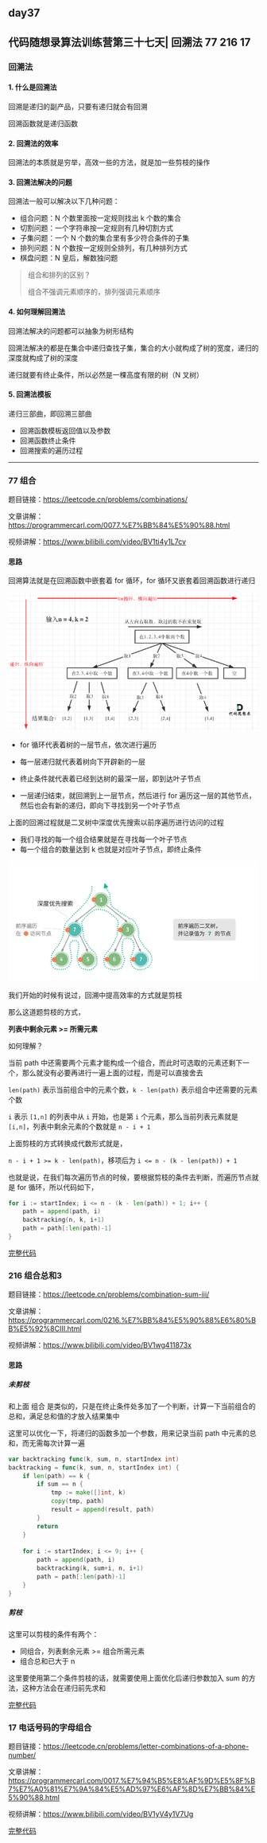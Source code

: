 ## day37

## 代码随想录算法训练营第三十七天| 回溯法 77 216 17

### 回溯法

#### 1. 什么是回溯法

回溯是递归的副产品，只要有递归就会有回溯

回溯函数就是递归函数

#### 2. 回溯法的效率

回溯法的本质就是穷举，高效一些的方法，就是加一些剪枝的操作

#### 3. 回溯法解决的问题

回溯法一般可以解决以下几种问题：

- 组合问题：N 个数里面按一定规则找出 k 个数的集合
- 切割问题：一个字符串按一定规则有几种切割方式
- 子集问题：一个 N 个数的集合里有多少符合条件的子集
- 排列问题：N 个数按一定规则全排列，有几种排列方式
- 棋盘问题：N 皇后，解数独问题

> 组合和排列的区别？
> 
> 组合不强调元素顺序的，排列强调元素顺序

#### 4. 如何理解回溯法

回溯法解决的问题都可以抽象为树形结构

回溯法解决的都是在集合中递归查找子集，集合的大小就构成了树的宽度，递归的深度就构成了树的深度

递归就要有终止条件，所以必然是一棵高度有限的树（N 叉树）

#### 5. 回溯法模板

递归三部曲，即回溯三部曲

- 回溯函数模板返回值以及参数
- 回溯函数终止条件
- 回溯搜索的遍历过程

---

### 77 组合

题目链接：https://leetcode.cn/problems/combinations/

文章讲解：https://programmercarl.com/0077.%E7%BB%84%E5%90%88.html

视频讲解：https://www.bilibili.com/video/BV1ti4y1L7cv

#### 思路

回溯算法就是在回溯函数中嵌套着 for 循环，for 循环又嵌套着回溯函数进行递归

![回溯过程](day37-1.png)

- for 循环代表着树的一层节点，依次进行遍历

- 每一层递归就代表着树向下开辟新的一层

- 终止条件就代表着已经到达树的最深一层，即到达叶子节点

- 一层递归结束，就回溯到上一层节点，然后进行 for 遍历这一层的其他节点，然后也会有新的递归，即向下寻找到另一个叶子节点

上面的回溯过程就是二叉树中深度优先搜索以前序遍历进行访问的过程

- 我们寻找的每一个组合结果就是在寻找每一个叶子节点
- 每一个组合的数量达到 k 也就是对应叶子节点，即终止条件

![回溯过程与二叉树遍历的关联](day37-2.png)

我们开始的时候有说过，回溯中提高效率的方式就是剪枝

那么这道题剪枝的方式，

**列表中剩余元素 >= 所需元素**

如何理解？

当前 path 中还需要两个元素才能构成一个组合，而此时可选取的元素还剩下一个，那么就没有必要再进行一遍上面的过程，而是可以直接舍去

`len(path)` 表示当前组合中的元素个数，`k - len(path)` 表示组合中还需要的元素个数

`i` 表示 `[1,n]` 的列表中从 `i` 开始，也是第 `i` 个元素，那么当前列表元素就是 `[i,n]`，列表中剩余元素的个数就是 `n - i + 1`

上面剪枝的方式转换成代数形式就是，

`n - i + 1 >= k - len(path)`，移项后为 `i <= n - (k - len(path)) + 1`

也就是说，在我们每次遍历节点的时候，要根据剪枝的条件去判断，而遍历节点就是 for 循环，所以代码如下，
```go
for i := startIndex; i <= n - (k - len(path)) + 1; i++ {
    path = append(path, i)
    backtracking(n, k, i+1)
    path = path[:len(path)-1]
}
```

[完整代码](https://github.com/hd2yao/leetcode/tree/master/training/day37/0077_combinations.go)

### 216 组合总和3

题目链接：https://leetcode.cn/problems/combination-sum-iii/

文章讲解：https://programmercarl.com/0216.%E7%BB%84%E5%90%88%E6%80%BB%E5%92%8CIII.html

视频讲解：https://www.bilibili.com/video/BV1wg411873x

#### 思路

##### 未剪枝

和上面 组合 是类似的，只是在终止条件处多加了一个判断，计算一下当前组合的总和，满足总和值的才放入结果集中

这里可以优化一下，将递归的函数多加一个参数，用来记录当前 path 中元素的总和，而无需每次计算一遍

```go
var backtracking func(k, sum, n, startIndex int)
backtracking = func(k, sum, n, startIndex int) {
    if len(path) == k {
        if sum == n {
            tmp := make([]int, k)
            copy(tmp, path)
            result = append(result, path)
        }
        return
    }
    
    for i := startIndex; i <= 9; i++ {
        path = append(path, i)
        backtracking(k, sum+i, n, i+1)
        path = path[:len(path)-1]
    }
}
```

##### 剪枝

这里可以剪枝的条件有两个：

- 同组合，列表剩余元素 >= 组合所需元素
- 组合总和已大于 n

这里要使用第二个条件剪枝的话，就需要使用上面优化后递归参数加入 sum 的方法，这种方法会在递归前先求和

[完整代码](https://github.com/hd2yao/leetcode/tree/master/training/day37/0216_combination_sum_iii.go)

### 17 电话号码的字母组合

题目链接：https://leetcode.cn/problems/letter-combinations-of-a-phone-number/

文章讲解：https://programmercarl.com/0017.%E7%94%B5%E8%AF%9D%E5%8F%B7%E7%A0%81%E7%9A%84%E5%AD%97%E6%AF%8D%E7%BB%84%E5%90%88.html

视频讲解：https://www.bilibili.com/video/BV1yV4y1V7Ug

[完整代码](https://github.com/hd2yao/leetcode/tree/master/training/day37/0017_letter_combinations_of_a_phone_number.go)
